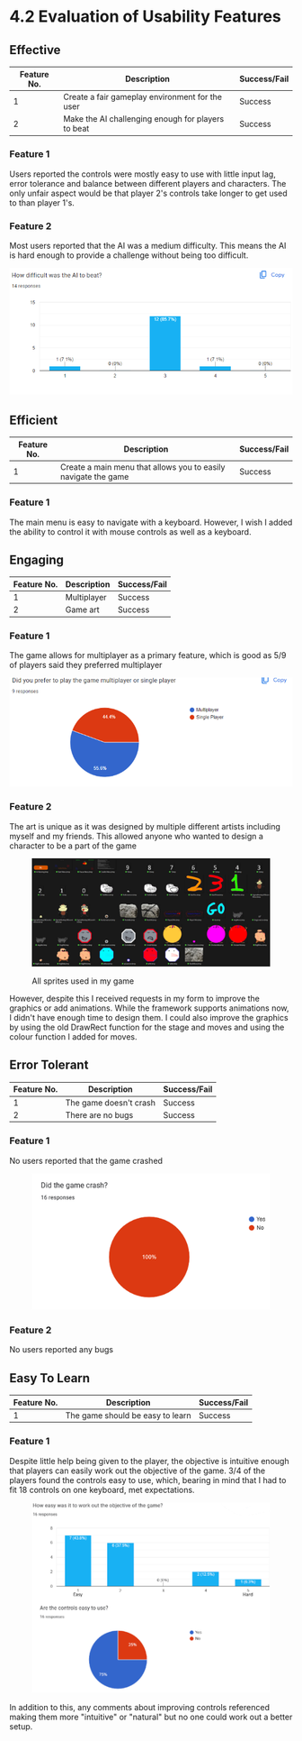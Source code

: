 # 4.2 Evaluation of Usability Features

## Effective

| Feature No. | Description                                        | Success/Fail |
| ----------- | -------------------------------------------------- | ------------ |
| 1           | Create a fair gameplay environment for the user    | Success      |
| 2           | Make the AI challenging enough for players to beat | Success      |

### Feature 1

Users reported the controls were mostly easy to use with little input lag, error tolerance and balance between different players and characters. The only unfair aspect would be that player 2's controls take longer to get used to than player 1's.

### Feature 2

Most users reported that the AI was a medium difficulty. This means the AI is hard enough to provide a challenge without being too difficult.

![](<../.gitbook/assets/image (34).png>)

## Efficient

| Feature No. | Description                                                    | Success/Fail |
| ----------- | -------------------------------------------------------------- | ------------ |
| 1           | Create a main menu that allows you to easily navigate the game | Success      |

### Feature 1

The main menu is easy to navigate with a keyboard. However, I wish I added the ability to control it with mouse controls as well as a keyboard.

## Engaging

| Feature No. | Description | Success/Fail |
| ----------- | ----------- | ------------ |
| 1           | Multiplayer | Success      |
| 2           | Game art    | Success      |

### Feature 1

The game allows for multiplayer as a primary feature, which is good as 5/9 of players said they preferred multiplayer

![](<../.gitbook/assets/image (27).png>)

### Feature 2

The art is unique as it was designed by multiple different artists including myself and my friends. This allowed anyone who wanted to design a character to be a part of the game

<figure><img src="../.gitbook/assets/image (33).png" alt=""><figcaption><p>All sprites used in my game</p></figcaption></figure>

However, despite this I received requests in my form to improve the graphics or add animations. While the framework supports animations now, I didn't have enough time to design them. I could also improve the graphics by using the old DrawRect function for the stage and moves and using the colour function I added for moves.

## Error Tolerant

| Feature No. | Description            | Success/Fail |
| ----------- | ---------------------- | ------------ |
| 1           | The game doesn't crash | Success      |
| 2           | There are no bugs      | Success      |

### Feature 1

No users reported that the game crashed

<figure><img src="../.gitbook/assets/image (4).png" alt=""><figcaption></figcaption></figure>

### Feature 2

No users reported any bugs

## Easy To Learn

| Feature No. | Description                      | Success/Fail |
| ----------- | -------------------------------- | ------------ |
| 1           | The game should be easy to learn | Success      |

### Feature 1

Despite little help being given to the player, the objective is intuitive enough that players can easily work out the objective of the game. 3/4 of the players found the controls easy to use, which, bearing in mind that I had to fit 18 controls on one keyboard, met expectations.

<figure><img src="../.gitbook/assets/image (7).png" alt=""><figcaption></figcaption></figure>

In addition to this, any comments about improving controls referenced making them more "intuitive" or "natural" but no one could work out a better setup.
